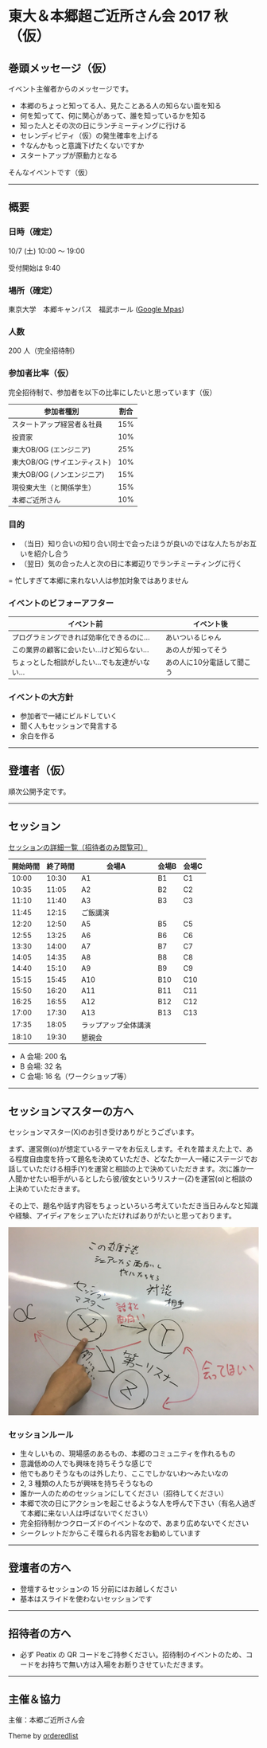 # 東大＆本郷超ご近所さん会 2017 秋（仮）

## 巻頭メッセージ（仮）

イベント主催者からのメッセージです。

- 本郷のちょっと知ってる人、見たことある人の知らない面を知る
- 何を知ってて、何に関心があって、誰を知っているかを知る
- 知った人とその次の日にランチミーティングに行ける
- セレンディピティ（仮）の発生確率を上げる
- ↑なんかもっと意識下げたくないですか
- スタートアップが原動力となる

そんなイベントです（仮）

----

## 概要

### 日時（確定）

10/7 (土) 10:00 〜 19:00 

受付開始は 9:40 

### 場所（確定）

東京大学　本郷キャンパス　福武ホール ([Google Mpas](https://goo.gl/maps/jZDg54whAGG2))

### 人数

200 人（完全招待制）

### 参加者比率（仮）

完全招待制で、参加者を以下の比率にしたいと思っています（仮）


|  参加者種別 | 割合 |
|  ------ | ------ |
|  スタートアップ経営者＆社員 | 15% |
|  投資家 | 10% |
|  東大OB/OG (エンジニア) | 25% |
|  東大OB/OG (サイエンティスト) | 10% |
|  東大OB/OG (ノンエンジニア) | 15% |
|  現役東大生（と関係学生） | 15% |
|  本郷ご近所さん | 10% |


### 目的

- （当日）知り合いの知り合い同士で会ったほうが良いのではな人たちがお互いを紹介し合う
- （翌日）気の合った人と次の日に本郷辺りでランチミーティングに行く

= 忙しすぎて本郷に来れない人は参加対象ではありません


### イベントのビフォーアフター

|  イベント前 | イベント後 |
|  ------ | ------ |
|  プログラミングできれば効率化できるのに… | あいついるじゃん |
|  この業界の顧客に会いたい…けど知らない… | あの人が知ってそう |
|  ちょっとした相談がしたい…でも友達がいない… | あの人に10分電話して聞こう |


### イベントの大方針

- 参加者で一緒にビルドしていく
- 聞く人もセッションで発言する
- 余白を作る 

----

## 登壇者（仮）

順次公開予定です。

----

## セッション

[セッションの詳細一覧（招待者のみ閲覧可）](https://scrapbox.io/hongoclub2017fall/)

|  開始時間 | 終了時間 | 会場A | 会場B | 会場C |
|  ------ | ------ | ------ | ------ | ------ |
|  10:00 | 10:30 | A1 | B1 | C1 |
|  10:35 | 11:05 | A2 | B2 | C2 |
|  11:10 | 11:40 | A3 | B3 | C3 |
|  11:45 | 12:15 | ご飯講演  |
|  12:20 | 12:50 | A5 | B5 | C5 |
|  12:55 | 13:25 | A6 | B6 | C6 |
|  13:30 | 14:00 | A7 | B7 | C7 |
|  14:05 | 14:35 | A8 | B8 | C8 |
|  14:40 | 15:10 | A9 | B9 | C9 |
|  15:15 | 15:45 | A10 | B10 | C10 |
|  15:50 | 16:20 | A11 | B11 | C11  |
|  16:25 | 16:55 | A12 | B12 | C12 |
|  17:00 | 17:30 | A13 | B13 | C13 |
|  17:35 | 18:05 | ラップアップ全体講演 |
|  18:10 | 19:30 | 懇親会   |

- A 会場: 200 名
- B 会場: 32 名
- C 会場: 16 名（ワークショップ等）


----

## セッションマスターの方へ

セッションマスター(X)のお引き受けありがとうございます。

まず、運営側(α)が想定ているテーマをお伝えします。それを踏まえた上で、ある程度自由度を持って題名を決めていただき、どなたか一人一緒にステージでお話していただける相手(Y)を運営と相談の上で決めていただきます。次に誰か一人聞かせたい相手がいるとしたら彼/彼女というリスナー(Z)を運営(α)と相談の上決めていただきます。

その上で、題名や話す内容をちょっといろいろ考えていただき当日みんなと知識や経験、アイディアをシェアいただければありがたいと思っております。

![ルール](./images/xyz.JPG "ルール")

### セッションルール

- 生々しいもの、現場感のあるもの、本郷のコミュニティを作れるもの
- 意識低めの人でも興味を持ちそうな感じで
- 他でもありそうなものは外したり、ここでしかないわ〜みたいなの
- 2, 3 種類の人たちが興味を持ちそうなもの
- 誰か一人のためのセッションにしてください（招待してください）
- 本郷で次の日にアクションを起こせるような人を呼んで下さい（有名人過ぎて本郷に来ない人は呼ばないでください）
- 完全招待制かつクローズドのイベントなので、あまり広めないでください
- シークレットだからこそ喋られる内容をお勧めしています

----

## 登壇者の方へ

- 登壇するセッションの 15 分前にはお越しください
- 基本はスライドを使わないセッションです

----

## 招待者の方へ

- 必ず Peatix の QR コードをご持参ください。招待制のイベントのため、コードをお持ちで無い方は入場をお断りさせていただきます。

----

## 主催＆協力

主催：本郷ご近所さん会



Theme by [orderedlist](https://github.com/orderedlist)